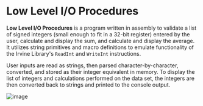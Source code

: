 # Low Level I/O Procedures

**Low Level I/O Procedures** is a program written in assembly to validate a list of signed integers (small enough to fit in a 32-bit register) entered by the user, calculate and display the sum, and calculate and display the average. It utilizes string primitives and macro definitions to emulate functionality of the Irvine Library's `ReadInt` and `WriteInt` instructions.

User inputs are read as strings, then parsed character-by-character, converted, and stored as their integer equivalent in memory. To display the list of integers and calculations performed on the data set, the integers are then converted back to strings and printed to the console output.

![image](https://user-images.githubusercontent.com/69094063/111959833-f68f4000-8abc-11eb-82f6-66a751ffab92.png)
